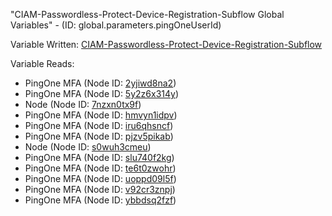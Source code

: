 "CIAM-Passwordless-Protect-Device-Registration-Subflow Global Variables" - (ID: global.parameters.pingOneUserId)

Variable Written:
[CIAM-Passwordless-Protect-Device-Registration-Subflow](../index.md#Variables)

Variable Reads:
* PingOne MFA (Node ID: [2yjiwd8na2](../nodes/2yjiwd8na2.md))
* PingOne MFA (Node ID: [5y2z6x314y](../nodes/5y2z6x314y.md))
* Node (Node ID: [7nzxn0tx9f](../nodes/7nzxn0tx9f.md))
* PingOne MFA (Node ID: [hmvyn1idpv](../nodes/hmvyn1idpv.md))
* PingOne MFA (Node ID: [iru6qhsncf](../nodes/iru6qhsncf.md))
* PingOne MFA (Node ID: [pjzv5pikab](../nodes/pjzv5pikab.md))
* Node (Node ID: [s0wuh3cmeu](../nodes/s0wuh3cmeu.md))
* PingOne MFA (Node ID: [slu740f2kg](../nodes/slu740f2kg.md))
* PingOne MFA (Node ID: [te6t0zwohr](../nodes/te6t0zwohr.md))
* PingOne MFA (Node ID: [uoppd09l5f](../nodes/uoppd09l5f.md))
* PingOne MFA (Node ID: [v92cr3znpj](../nodes/v92cr3znpj.md))
* PingOne MFA (Node ID: [ybbdsq2fzf](../nodes/ybbdsq2fzf.md))
